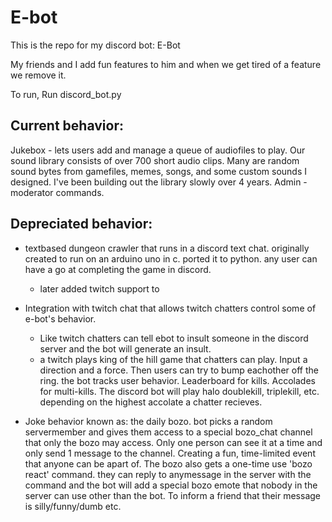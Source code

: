 # E-bot 
This is the repo for my discord bot: E-Bot

My friends and I add fun features to him and when we get tired of a feature we remove it.



To run, Run discord_bot.py
## Current behavior:
Jukebox - lets users add and manage a queue of audiofiles to play. Our sound library consists of over 700 short audio clips. Many are random sound bytes from gamefiles, memes, songs, and some custom sounds I designed. I've been building out the library slowly over 4 years.
Admin - moderator commands.




## Depreciated behavior:
- textbased dungeon crawler that runs in a discord text chat. originally created to run on an arduino uno in c. ported it to python. any user can have a go at completing the game in discord.
  - later added twitch support to 

- Integration with twitch chat that allows twitch chatters control some of e-bot's behavior.
  - Like twitch chatters can tell ebot to insult someone in the discord server and the bot will generate an insult.
  - a twitch plays king of the hill game that chatters can play. Input a direction and a force. Then users can try to bump eachother off the ring. the bot tracks user behavior. Leaderboard for kills. Accolades for multi-kills. The discord bot will play halo doublekill, triplekill, etc. depending on the highest accolate a chatter recieves.
- Joke behavior known as: the daily bozo. bot picks a random servermember and gives them access to a special bozo_chat channel that only the bozo may access. Only one person can see it at a time and only send 1 message to the channel. Creating a fun, time-limited event that anyone can be apart of. The bozo also gets a one-time use 'bozo react' command. they can reply to anymessage in the server with the command and the bot will add a special bozo emote that nobody in the server can use other than the bot. To inform a friend that their message is silly/funny/dumb etc.
  
